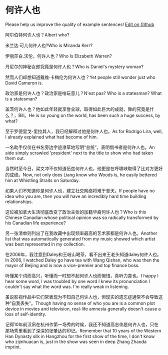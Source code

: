 # 何许人也

Please help us improve the quality of example sentences! [Edit on Github](https://github.com/jiyushe/jiyu-example-sentence-source/blob/main/chinese/hexurenye.md)

<p><span class="chinese">阿尔伯特何许人也？</span><span class="english">Albert who?</span></p>

<p><span class="chinese">米兰达·可儿何许人也?</span><span class="english">Who is Miranda Kerr?</span></p>

<p><span class="chinese">伊丽莎白.沃伦，何许人也？</span><span class="english">Who Is Elizabeth Warren?</span></p>

<p><span class="chinese">丹尼尔的神秘女郎究竟是何许人也？</span><span class="english">Who is Daniel's mystery woman?</span></p>

<p><span class="chinese">然而人们却想知道戴维·卡梅伦为何许人也？</span><span class="english">Yet people still wonder just who David Cameron is.</span></p>

<p><span class="chinese">政治家是何许人也？政治家是啥玩意儿？</span><span class="english">N'est pas? Who is a statesman? What is a statesman?</span></p>

<p><span class="chinese">盖茨何许人也？他如此年轻就享誉全球，取得如此巨大的成就，靠的究竟是什么？，Bill。</span><span class="english">He is so young on the world, has been such a huge success, by what?</span></p>

<p><span class="chinese">至于罗德里戈-里拉其人，我已经解释过他是何许人也。</span><span class="english">As for Rodrigo Lira, well, I already explained what had become of him.</span></p>

<p><span class="chinese">一名助手仅仅在书名旁边字迹潦草地写明“总统”，表明借书者是何许人也。</span><span class="english">An aide simply scrawled 'president' next to the title to show who had taken them out.</span></p>

<p><span class="chinese">当然时至今日，梁文冲不仅知道伍兹何许人也，他更是在呼啸峡取得了比对方更好的成绩。</span><span class="english">Now, not only does Liang know who Woods is, he easily bettered him at Whistling Straits on Saturday.</span></p>

<p><span class="chinese">如果人们不知道你是何许人也，建立社交网络将难于登天。</span><span class="english">If people have no idea who you are, then you will have an incredibly hard time building relationships.</span></p>

<p><span class="chinese">这位被加拿大生活彻底改变了政治主张的加籍华裔何许人也？</span><span class="english">Who is this Chinese Canadian whose political opinion was so radically transformed by his Canadian life experience?</span></p>

<p><span class="chinese">另一张清单则列出了在我收藏中出现频率最高的艺术家都是何许人也。</span><span class="english">Another list that was automatically generated from my music showed which artist was best represented in my collection.</span></p>

<p><span class="chinese">在2006年，我注意到Daley和王岐山喝茶，看不出来王老头知道daley何许人也。</span><span class="english">In 2006, I watched Daley go have tea with Wang Qishan, who was then the mayor of Beijing and is now a vice-premier and top finance boss.</span></p>

<p><span class="chinese">听懂某个词而高兴，听懂而一时想不起何许人也而惋惜，真听力差也。</span><span class="english">I happy I hear some word, I was troubled by one word I knew its pronunciation I couldn't say what the word was. I'm really weak in listening.</span></p>

<p><span class="chinese">虽说影视作品中它们常表现为不知自己何许人也，但现实的遗忘症通常不会导致这种“自我丢失”。</span><span class="english">Though having no sense of who you are is a common plot device in movies and television, real-life amnesia generally doesn't cause a loss of self-identity.</span></p>

<p><span class="chinese">记得10年前汉帛在杭州作第一场秀的时候，我还不知道高志伟是何许人也，只在那场秀里看到了深深的张肇达的印记。</span><span class="english">Remember that 10 years of the Western Han Dynasty silk in Hangzhou for the first show of the time, I don't know who zijinhuacan is, just in the show was seen in deep Zhang Zhaoda imprint.</span></p>

